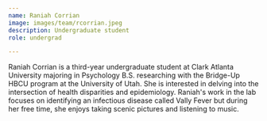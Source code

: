 ```yaml
---
name: Raniah Corrian
image: images/team/rcorrian.jpeg
description: Undergraduate student
role: undergrad

---
```

Raniah Corrian is a third-year undergraduate student at Clark Atlanta University majoring in Psychology B.S.  researching with the Bridge-Up HBCU program at the University of Utah. She is interested in delving into the intersection of health disparities and epidemiology. Raniah's work in the lab focuses on identifying an infectious disease called Vally Fever but during her free time, she enjoys taking scenic pictures and listening to music. 